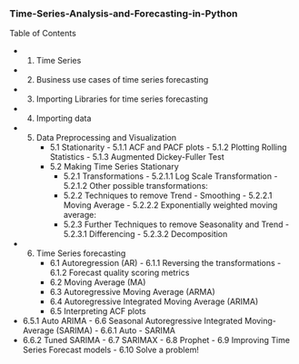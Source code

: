 ### Time-Series-Analysis-and-Forecasting-in-Python

Table of Contents
- 1. Time Series
- 2. Business use cases of time series forecasting
- 3. Importing Libraries for time series forecasting
- 4. Importing data
- 5.  Data Preprocessing and Visualization
      - 5.1  Stationarity
            - 5.1.1  ACF and PACF plots
            - 5.1.2  Plotting Rolling Statistics
            - 5.1.3  Augmented Dickey-Fuller Test
       - 5.2  Making Time Series Stationary
            - 5.2.1  Transformations
                  - 5.2.1.1  Log Scale Transformation
                  - 5.2.1.2  Other possible transformations:
            - 5.2.2  Techniques to remove Trend - Smoothing
                  - 5.2.2.1  Moving Average
                  - 5.2.2.2  Exponentially weighted moving average:
            - 5.2.3  Further Techniques to remove Seasonality and Trend
                  - 5.2.3.1  Differencing
                  - 5.2.3.2  Decomposition
- 6.  Time Series forecasting
      - 6.1  Autoregression (AR)
            - 6.1.1  Reversing the transformations
            - 6.1.2  Forecast quality scoring metrics
      - 6.2  Moving Average (MA)
      - 6.3  Autoregressive Moving Average (ARMA)
      - 6.4  Autoregressive Integrated Moving Average (ARIMA)
      - 6.5  Interpreting ACF plots
- 6.5.1  Auto ARIMA
      - 6.6  Seasonal Autoregressive Integrated Moving-Average (SARIMA)
            - 6.6.1  Auto - SARIMA
- 6.6.2  Tuned SARIMA
      - 6.7  SARIMAX
      - 6.8  Prophet
      - 6.9  Improving Time Series Forecast models
      - 6.10  Solve a problem!
